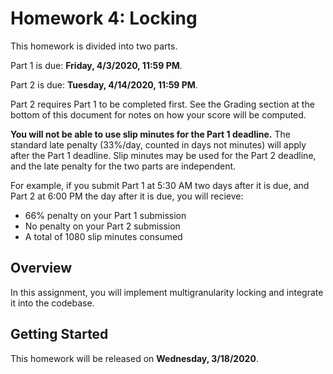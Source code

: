 # Homework 4: Locking

This homework is divided into two parts.

Part 1 is due: **Friday, 4/3/2020, 11:59 PM**.

Part 2 is due: **Tuesday, 4/14/2020, 11:59 PM**.

Part 2 requires Part 1 to be completed first. See the Grading section at the
bottom of this document for notes on how your score will be computed.

**You will not be able to use slip minutes for the Part 1 deadline.** The standard late penalty
(33%/day, counted in days not minutes) will apply after the Part 1 deadline. Slip minutes
may be used for the Part 2 deadline, and the late penalty for the two parts are independent.

For example, if you submit Part 1 at 5:30 AM two days after it is due,
and Part 2 at 6:00 PM the day after it is due, you will recieve:
- 66% penalty on your Part 1 submission
- No penalty on your Part 2 submission
- A total of 1080 slip minutes consumed

## Overview

In this assignment, you will implement multigranularity locking and integrate
it into the codebase.

## Getting Started

This homework will be released on **Wednesday, 3/18/2020**.
